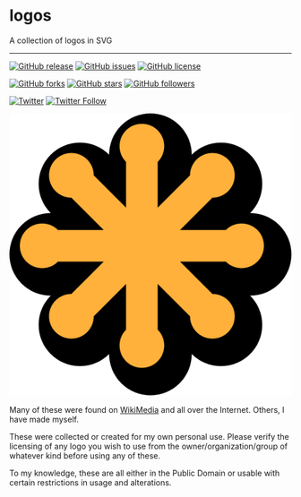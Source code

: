 # logos
A collection of logos in SVG
- - -
[![GitHub release](https://img.shields.io/github/release/shgysk8zer0/logos.svg)](https://github.com/shgysk8zer0/logos/releases)
[![GitHub issues](https://img.shields.io/github/issues/shgysk8zer0/logos.svg)](https://github.com/shgysk8zer0/logos/issues)
[![GitHub license](https://img.shields.io/github/license/shgysk8zer0/logos.svg)](https://github.com/shgysk8zer0/logos/blob/master/LICENSE)

[![GitHub forks](https://img.shields.io/github/forks/shgysk8zer0/logos.svg?style=social&logo=github)](https://github.com/shgysk8zer0/logos/network)
[![GitHub stars](https://img.shields.io/github/stars/shgysk8zer0/logos.svg?style=social&logo=github)](https://github.com/shgysk8zer0/logos/stargazers)
[![GitHub followers](https://img.shields.io/github/followers/shgysk8zer0.svg?style=social&logo=github&label=Follow)](https://github.com/shgysk8zer0)

[![Twitter](https://img.shields.io/twitter/url/https/github.com/shgysk8zer0/logos.svg?style=social&logo=twitter)](https://twitter.com/intent/tweet?url=https%3A%2F%2Fgithub.com%2Fshgysk8zer0%2Flogos)
[![Twitter Follow](https://img.shields.io/twitter/follow/shgysk8zer0.svg?style=social&logo=twitter&label=Follow)](https://twitter.com/shgysk8zer0)

![](./svg.svg)

Many of these were found on [WikiMedia](https://commons.wikimedia.org/) and all
over the Internet. Others, I have made myself.

These were collected or created for my own personal use. Please verify the licensing
of any logo you wish to use from the owner/organization/group of whatever kind
before using any of these.

To my knowledge, these are all either in the Public Domain or usable with certain
restrictions in usage and alterations.
